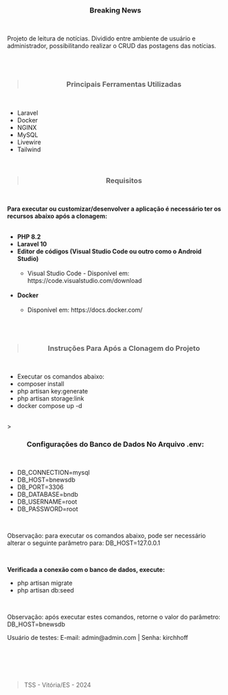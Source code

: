 <h3 align="center">Breaking News</h3>
<br>

<p>
Projeto de leitura de notícias. Dividido entre ambiente de usuário e administrador, possibilitando realizar o CRUD das postagens das notícias.
<p>

<br><br>

><h3 align="center">Principais Ferramentas Utilizadas</h3>
<br>

<ul>
    <li>Laravel</li>
    <li>Docker</li>
    <li>NGINX</li>
    <li>MySQL</li>
    <li>Livewire</li>
    <li>Tailwind</li>
</ul>
<br>

><h3 align="center">Requisitos</h3>
<br>

<p>
<b>Para executar ou customizar/desenvolver a aplicação é necessário ter os recursos abaixo após a clonagem:</b>
<br><br>
<ul>
    <li><b>PHP 8.2</b></li>
    <li><b>Laravel 10</b></li>
    <li>
        <b>Editor de códigos (Visual Studio Code ou outro como o Android Studio)</b>
        <ul><br>
            <li>Visual Studio Code - Disponível em: https://code.visualstudio.com/download</li>
        </ul>  
    </li>
    <br>
    <li>
        <b>Docker</b>
        <ul><br>
            <li>Disponível em: https://docs.docker.com/</li>
        </ul>  
    </li>
    <br>
</ul>


<p><br>

><h3 align="center">Instruções Para Após a Clonagem do Projeto</h3>
<br>

<ul>
    <li>Executar os comandos abaixo:</li>
    <li>composer install</li>
    <li>php artisan key:generate</li>
    <li>php artisan storage:link</li>
    <li>docker compose up -d</li>
</ul>
<br>
><h3 align="center">Configurações do Banco de Dados No Arquivo .env:</h3>
<br>

<ul>
    <li>DB_CONNECTION=mysql</li>
    <li>DB_HOST=bnewsdb</li>
    <li>DB_PORT=3306</li>
    <li>DB_DATABASE=bndb</li>
    <li>DB_USERNAME=root</li>
    <li>DB_PASSWORD=root</li>
</ul>
<br>
<p>Observação: para executar os comandos abaixo, pode ser necessário alterar o seguinte parâmetro para: DB_HOST=127.0.0.1</p>
<br>
<p>

<b>Verificada a conexão com o banco de dados, execute:</b>
<br>
<ul>
    <li>php artisan migrate</li>
    <li>php artisan db:seed</li>
</ul>
<br>
<p>Observação: após executar estes comandos, retorne o valor do parâmetro: DB_HOST=bnewsdb</p>
<p>Usuário de testes: E-mail: admin@admin.com | Senha: kirchhoff</p>
<br>

<br><br>

><p>TSS - Vitória/ES - 2024</p>
